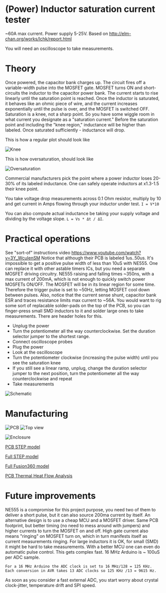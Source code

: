 # (Power) Inductor saturation current tester

~60A max current. Power supply 5-25V.
Based on http://elm-chan.org/works/lchk/report.html

You will need an oscilloscope to take measurements.


# Theory

Once powered, the capacitor bank charges up. The circuit fires off a variable-width pulse into the MOSFET gate. MOSFET turns ON and short-circuits the inductor to the capacitor power bank. The current starts to rise linearly until the saturation point is reached. Once the inductor is saturated, it behaves like an ohmic piece of wire, and the current increases exponentially until the pulse is over, and the MOSFET is switched OFF. Saturation is a knee, not a sharp point. So you have some wiggle room in what current you designate as a "saturation current." Before the saturation point and including the "knee region," inductance will be higher than labeled. Once saturated sufficiently - inductance will drop.

This is how a regular plot should look like

![Knee](knee.jpg)

This is how oversaturation, should look like

![Oversaturation](knee2.jpg)


Commercial manufacturers pick the point where a power inductor loses 20-30% of its labeled inductance. One can safely operate inductors at x1.3-1.5 their knee point.

You take voltage drop measurements across 0.1 Ohm resistor, multiply by 10 and get current in Amps flowing through your inductor under test. `I = V*10`

You can also compute actual inductance be taking your supply voltage and dividing by the voltage slope. 
`L = Vs * Δt / ΔI`. 

# Practical operations

See "sort-of" instructions video https://www.youtube.com/watch?v=3Y_WcuIenSM
Notice that although their PCB is labeled 1us..50us. It's impossible to get a positive pulse width of less than 10uS with NE555. One can replace it with other astable timers ICs, but you need a separate MOSFET driving circuitry. NE555 raising and falling times ~350ns, with a max current of 200mA, which is not enough to quickly switch power MOSFETs ON/OFF. The MOSFET will be in its linear region for some time. Therefore the trigger pulse is set to ~50Hz, letting MOSFET cool down between pulses. Also, notice that the current sense shunt, capacitor bank ESR and traces resistance limits max current to ~56A.
You would want to rig some sort of replacable solder-pads on the top of the PCB, so you can finger-press small SMD inductors to it and solder large ones to take measurements. There are header holes for this.


* Unplug the power
* Turn the potentiometer all the way counterclockwise. Set the duration selector jumper to the shortest range. 
* Connect oscilloscope probes
* Plug the power
* Look at the oscilloscope
* Turn the potentiometer clockwise (increasing the pulse width) until you see the saturation knee
* If you still see a linear ramp, unplug, change the duration selector jumper to the next position, turn the potentiometer all the way counterclockwise and repeat
* Take measurements

![Schematic](schematic.jpg)

# Manufacturing

![PCB](pcb.jpg)
![Top view](pcb3d.jpg)

![Enclosure](enclosure3d.jpg)

[PCB STEP model](main.step)

[Full STEP model](enclosure.step)

[Full Fusion360 model](enclosure.f3zki)

[PCB Thermal Heat Flow Analysis](heat.jpg)

# Future improvements

NE555 is a compromise for this project purpose, you need two of them to deliver a short pulse, but it can also source 200ma current by itself. An alternative design is to use a cheap MCU and a MOSFET driver. Same PCB footprint, but better timing (no need to mess around with jumpers) and higher currents to turn the MOSFET on and off. High gate current also means "ringing" 
on MOSFET turn on, which in turn manifests itself as current measurements ringing. For large inductors it is OK, for small (SMD) it might be hard to take measurements. With a better MCU one can even do automatic pulse control. This gets complex fast. 16 MHz Arduino is ~ 100uS per ADC sample. 

`For a 16 MHz Arduino the ADC clock is set to 16 MHz/128 = 125 KHz. Each conversion in AVR takes 13 ADC clocks so 125 KHz /13 = 9615 Hz.`

As soon as you consider a fast external ADC, you start worry about crystal clock-jitter, temperature drift and SPI speed.

